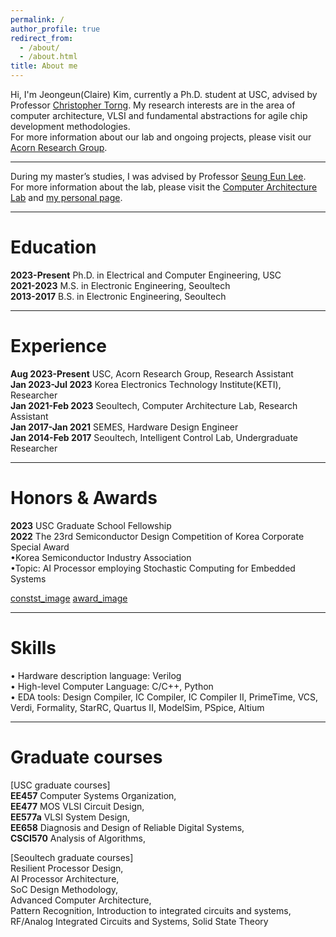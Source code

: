 ```yaml
---
permalink: /
author_profile: true
redirect_from: 
  - /about/
  - /about.html
title: About me
---
```

Hi, I'm Jeongeun(Claire) Kim, currently a Ph.D. student at USC, advised by Professor [Christopher Torng](https://ctorng.com). My research interests are in the area of computer architecture, VLSI and fundamental abstractions for agile chip development methodologies.  
For more information about our lab and ongoing projects, please visit our [Acorn Research Group](https://acorn-research.usc.edu).

------
During my master’s studies, I was advised by Professor [Seung Eun Lee](https://soc.seoultech.ac.kr/Professor/Professor.html).  
For more information about the lab, please visit the [Computer Architecture Lab](https://soc.seoultech.ac.kr/) and [my personal page](https://soc.seoultech.ac.kr/Alumni/Kim_JE.html).

------

Education
======
**2023-Present** Ph.D. in Electrical and Computer Engineering, USC  
**2021-2023** M.S. in Electronic Engineering, Seoultech  
**2013-2017** B.S. in Electronic Engineering, Seoultech  


------

Experience
======
**Aug 2023-Present**   USC, Acorn Research Group, Research Assistant   
**Jan 2023-Jul 2023**  Korea Electronics Technology Institute(KETI), Researcher  
**Jan 2021-Feb 2023**  Seoultech, Computer Architecture Lab, Research Assistant  
**Jan 2017-Jan 2021**  SEMES, Hardware Design Engineer  
**Jan 2014-Feb 2017**  Seoultech, Intelligent Control Lab, Undergraduate Researcher


------

Honors & Awards
======
**2023** USC Graduate School Fellowship  
**2022** The 23rd Semiconductor Design Competition of Korea Corporate Special Award  
      •Korea Semiconductor Industry Association  
      •Topic: AI Processor employing Stochastic Computing for Embedded Systems

[constst_image](../images/chip_design_contest/Semiconductor_Design_Contest_Presentation.jpg) [award_image](../images/chip_design_contest/Semiconductor_Design_Contest_KJE.jpg )  

     
------

Skills  
======
• Hardware description language: Verilog  
• High-level Computer Language: C/C++, Python  
• EDA tools: Design Compiler, IC Compiler, IC Compiler II, PrimeTime, VCS, Verdi, Formality, StarRC, Quartus II, ModelSim, PSpice, Altium  


------

Graduate courses
======
[USC graduate courses]  
**EE457** Computer Systems Organization,  
**EE477** MOS VLSI Circuit Design,    
**EE577a** VLSI System Design,    
**EE658** Diagnosis and Design of Reliable Digital Systems,  
**CSCI570** Analysis of Algorithms,   

[Seoultech graduate courses]  
Resilient Processor Design,  
AI Processor Architecture,  
SoC Design Methodology,  
Advanced Computer Architecture,  
Pattern Recognition, Introduction to integrated circuits and systems,   
RF/Analog Integrated Circuits and Systems, Solid State Theory


